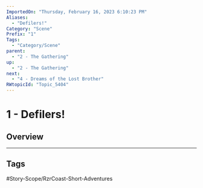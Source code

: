 ```yaml
---
ImportedOn: "Thursday, February 16, 2023 6:10:23 PM"
Aliases:
  - "Defilers!"
Category: "Scene"
Prefix: "1"
Tags:
  - "Category/Scene"
parent:
  - "2 - The Gathering"
up:
  - "2 - The Gathering"
next:
  - "4 - Dreams of the Lost Brother"
RWtopicId: "Topic_5404"
---
```

# 1 - Defilers!
## Overview

---
## Tags
#Story-Scope/RzrCoast-Short-Adventures

